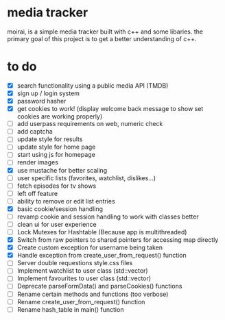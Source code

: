 # media tracker

moirai, is a simple media tracker built with c++ and some libaries. the primary goal of this project is to get a better understanding of c++. 

# to do

- [x] search functionality using a public media API (TMDB)
- [x] sign up / login system
- [x] password hasher
- [x] get cookies to work! (display welcome back message to show set cookies are working properly)
- [ ] add userpass requirements on web, numeric check
- [ ] add captcha
- [ ] update style for results
- [ ] update style for home page
- [ ] start using js for homepage
- [ ] render images
- [x] use mustache for better scaling
- [ ] user specific lists (favorites, watchlist, dislikes...)
- [ ] fetch episodes for tv shows
- [ ] left off feature
- [ ] ability to remove or edit list entries
- [x] basic cookie/session handling
- [ ] revamp cookie and session handling to work with classes better
- [ ] clean ui for user experience
- [ ] Lock Mutexes for Hashtable (Because app is multithreaded)
- [x] Switch from raw pointers to shared pointers for accessing map directly
- [x] Create custom exception for username being taken
- [x] Handle exception from create_user_from_request() function
- [ ] Server double requestions style.css files
- [ ] Implement watchlist to user class (std::vector)
- [ ] Implement favourites to user class (std::vector)
- [ ] Deprecate parseFormData() and parseCookies() functions
- [ ] Rename certain methods and functions (too verbose)
- [ ] Rename create_user_from_request() function
- [ ] Rename hash_table in main() function
